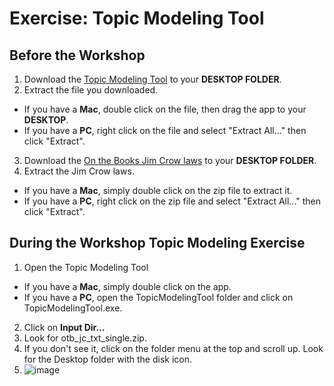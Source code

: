 # Exercise: Topic Modeling Tool

## Before the Workshop
1. Download the [Topic Modeling Tool](https://senderle.github.io/topic-modeling-tool/documentation/2017/01/06/quickstart.html) to your **DESKTOP FOLDER**.
2. Extract the file you downloaded.
  - If you have a **Mac**, double click on the file, then drag the app to your **DESKTOP**.
  - If you have a **PC**, right click on the file and select "Extract All..." then click "Extract".
3. Download the [On the Books Jim Crow laws](https://github.com/UNC-Libraries-data/Intro-to-Text-Analysis/raw/master/otb_jc_txt_single.zip) to your **DESKTOP FOLDER**.
4. Extract the Jim Crow laws.
  - If you have a **Mac**, simply double click on the zip file to extract it.
  - If you have a **PC**, right click on the zip file and select "Extract All..." then click "Extract".

## During the Workshop Topic Modeling Exercise
1. Open the Topic Modeling Tool
  - If you have a **Mac**, simply double click on the app.
  - If you have a **PC**, open the TopicModelingTool folder and click on TopicModelingTool.exe.
2. Click on **Input Dir...**
3. Look for otb_jc_txt_single.zip.
4. If you don't see it, click on the folder menu at the top and scroll up. Look for the Desktop folder with the disk icon.
5. ![image](https://user-images.githubusercontent.com/40806625/190725126-ada56281-c9e7-4aeb-8c7a-8ab4190904d7.png)
